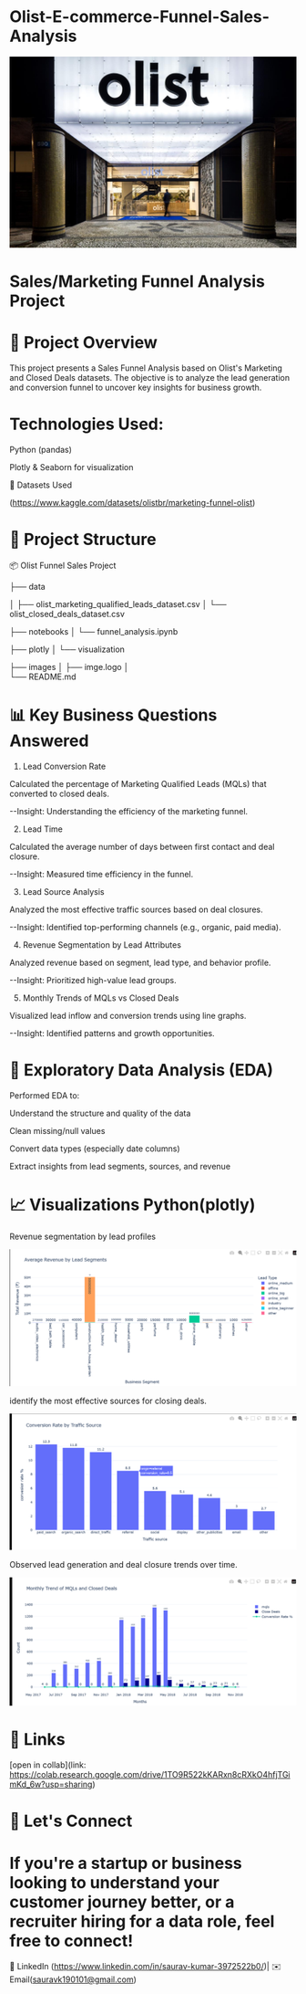 # Olist-E-commerce-Funnel-Sales-Analysis

![logo](https://github.com/saurav190101/Olist-E--commerce-Funnel-Sales-Analysis/blob/main/Olist-HQ-in-Brazil-1.webp)

# Sales/Marketing Funnel Analysis Project


# 🚀 Project Overview

This project presents a Sales Funnel Analysis based on Olist's Marketing and Closed Deals datasets. The objective is to analyze the lead generation and conversion funnel to uncover key insights for business   growth.

# Technologies Used:

Python (pandas)

Plotly & Seaborn for visualization

📁 Datasets Used

(https://www.kaggle.com/datasets/olistbr/marketing-funnel-olist)


# 📁 Project Structure

📦 Olist Funnel Sales Project

├── data

│   ├── olist_marketing_qualified_leads_dataset.csv
│   └── olist_closed_deals_dataset.csv

├── notebooks
│   └── funnel_analysis.ipynb

├── plotly
│   └── visualization

├── images
│   ├── imge.logo
│   
└── README.md


# 📊 Key Business Questions Answered

1. Lead Conversion Rate

Calculated the percentage of Marketing Qualified Leads (MQLs) that converted to closed deals.

--Insight: Understanding the efficiency of the marketing funnel.

2. Lead Time

Calculated the average number of days between first contact and deal closure.

--Insight: Measured time efficiency in the funnel.

3. Lead Source Analysis

Analyzed the most effective traffic sources based on deal closures.

--Insight: Identified top-performing channels (e.g., organic, paid media).

4. Revenue Segmentation by Lead Attributes

Analyzed revenue based on segment, lead type, and behavior profile.

--Insight: Prioritized high-value lead groups.

5. Monthly Trends of MQLs vs Closed Deals

Visualized lead inflow and conversion trends using line graphs.

--Insight: Identified patterns and growth opportunities.


# 🧪 Exploratory Data Analysis (EDA)

Performed EDA to:

Understand the structure and quality of the data

Clean missing/null values

Convert data types (especially date columns)

Extract insights from lead segments, sources, and revenue


# 📈 Visualizations Python(plotly)


Revenue segmentation by lead profiles

![logo](https://github.com/saurav190101/Olist-E--commerce-Funnel-Sales-Analysis/blob/main/Screenshot%202025-04-24%20203823.png)



identify the most effective sources for closing deals.


![logo](https://github.com/saurav190101/Olist-E--commerce-Funnel-Sales-Analysis/blob/main/Screenshot%202025-04-24%20203744.png)



Observed lead generation and deal closure trends over time.

![screenshot](https://github.com/saurav190101/Olist-E--commerce-Funnel-Sales-Analysis/blob/main/Screenshot%202025-04-24%20204508.png)



# 🔗 Links

[open in collab](link: https://colab.research.google.com/drive/1TO9R522kKARxn8cRXkO4hfjTGimKd_6w?usp=sharing)




# 🙌 Let's Connect

# If you're a startup or business looking to understand your customer journey better, or a recruiter hiring for a data role, feel free to connect!

📩 LinkedIn (https://www.linkedin.com/in/saurav-kumar-3972522b0/)| ✉️ Email(sauravk190101@gmail.com)

